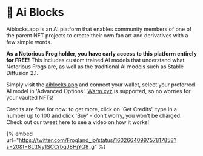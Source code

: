 # 🤖 Ai Blocks

Aiblocks.app is an AI platform that enables community members of one of the parent NFT projects to create their own fan art and derivatives with a few simple words.&#x20;

**As a Notorious Frog holder, you have early access to this platform entirely for FREE!** This includes custom trained AI models that understand what Notorious Frogs are, as well as the traditional AI models such as Stable Diffusion 2.1.&#x20;

Simply visit the [aiblocks.app](https://aiblocks.app/) and connect your wallet, select your preferred AI model in 'Advanced Options'. [Warm.xyz](https://warm.xyz/) is supported, so no worries for your vaulted NFTs!&#x20;

Credits are free for now: to get more, click on 'Get Credits', type in a number up to 100 and click 'Buy' - don't worry, you won't be charged. Check out our tweet here to see a video on how it works!&#x20;

{% embed url="https://twitter.com/Frogland_io/status/1602664099757817858?s=20&t=8LttNy1SCCrbqJ8HjYQ8_g" %}
